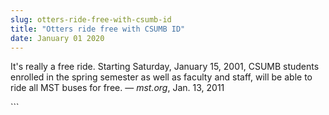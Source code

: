 ```yaml
---
slug: otters-ride-free-with-csumb-id
title: "Otters ride free with CSUMB ID"
date: January 01 2020
---
```


 
<p>
  It's really a free ride. Starting Saturday, January 15, 2001, CSUMB students
  enrolled in the spring semester as well as faculty and staff, will be able to
  ride all MST buses for free. — <em>mst.org</em>, Jan. 13, 2011
</p>
```

